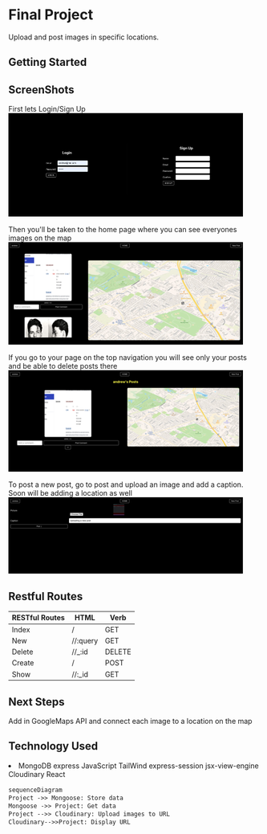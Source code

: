 # Final Project

Upload and post images in specific locations.

## Getting Started

<!-- Link: https://aux-app.herokuapp.com/song -->

## ScreenShots

First lets Login/Sign Up
<img src="./images/login.png">

Then you'll be taken to the home page where you can see everyones images on the map
<img src="./images/homepage.png">

If you go to your page on the top navigation you will see only your posts and be able to delete posts there
<img src="./images/userpage.png">

To post a new post, go to post and upload an image and add a caption. Soon will be adding a location as well
<img src="./images/newpost.png">

## Restful Routes

| RESTful Routes | HTML     | Verb   |
| -------------- | -------- | ------ |
| Index          | /        | GET    |
| New            | //:query | GET    |
| Delete         | //\_:id  | DELETE |
| Create         | /        | POST   |
| Show           | //:\_id  | GET    |

## Next Steps

Add in GoogleMaps API and connect each image to a location on the map

## Technology Used

<li>
MongoDB
express
JavaScript
TailWind
express-session
jsx-view-engine
Cloudinary
React
</li>

```mermaid
sequenceDiagram
Project ->> Mongoose: Store data
Mongoose ->> Project: Get data
Project -->> Cloudinary: Upload images to URL
Cloudinary-->>Project: Display URL


```
